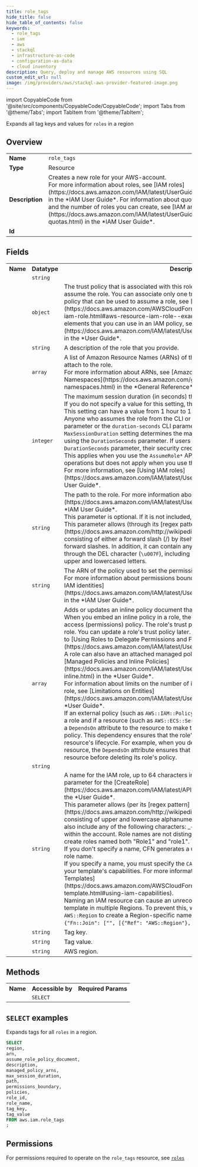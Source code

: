 ```yaml
---
title: role_tags
hide_title: false
hide_table_of_contents: false
keywords:
  - role_tags
  - iam
  - aws
  - stackql
  - infrastructure-as-code
  - configuration-as-data
  - cloud inventory
description: Query, deploy and manage AWS resources using SQL
custom_edit_url: null
image: /img/providers/aws/stackql-aws-provider-featured-image.png
---
```


import CopyableCode from '@site/src/components/CopyableCode/CopyableCode';
import Tabs from '@theme/Tabs';
import TabItem from '@theme/TabItem';

Expands all tag keys and values for <code>roles</code> in a region

## Overview
<table><tbody>
<tr><td><b>Name</b></td><td><code>role_tags</code></td></tr>
<tr><td><b>Type</b></td><td>Resource</td></tr>
<tr><td><b>Description</b></td><td>Creates a new role for your AWS-account.<br />For more information about roles, see &#91;IAM roles&#93;(https://docs.aws.amazon.com/IAM/latest/UserGuide/id_roles.html) in the *IAM User Guide*. For information about quotas for role names and the number of roles you can create, see &#91;IAM and quotas&#93;(https://docs.aws.amazon.com/IAM/latest/UserGuide/reference_iam-quotas.html) in the *IAM User Guide*.</td></tr>
<tr><td><b>Id</b></td><td><CopyableCode code="aws.iam.role_tags" /></td></tr>
</tbody></table>

## Fields
<table><tbody><tr><th>Name</th><th>Datatype</th><th>Description</th></tr><tr><td><CopyableCode code="arn" /></td><td><code>string</code></td><td></td></tr>
<tr><td><CopyableCode code="assume_role_policy_document" /></td><td><code>object</code></td><td>The trust policy that is associated with this role. Trust policies define which entities can assume the role. You can associate only one trust policy with a role. For an example of a policy that can be used to assume a role, see &#91;Template Examples&#93;(https://docs.aws.amazon.com/AWSCloudFormation/latest/UserGuide/aws-resource-iam-role.html#aws-resource-iam-role--examples). For more information about the elements that you can use in an IAM policy, see &#91;Policy Elements Reference&#93;(https://docs.aws.amazon.com/IAM/latest/UserGuide/reference_policies_elements.html) in the *User Guide*.</td></tr>
<tr><td><CopyableCode code="description" /></td><td><code>string</code></td><td>A description of the role that you provide.</td></tr>
<tr><td><CopyableCode code="managed_policy_arns" /></td><td><code>array</code></td><td>A list of Amazon Resource Names (ARNs) of the IAM managed policies that you want to attach to the role.<br />For more information about ARNs, see &#91;Amazon Resource Names (ARNs) and Service Namespaces&#93;(https://docs.aws.amazon.com/general/latest/gr/aws-arns-and-namespaces.html) in the *General Reference*.</td></tr>
<tr><td><CopyableCode code="max_session_duration" /></td><td><code>integer</code></td><td>The maximum session duration (in seconds) that you want to set for the specified role. If you do not specify a value for this setting, the default value of one hour is applied. This setting can have a value from 1 hour to 12 hours.<br />Anyone who assumes the role from the CLI or API can use the <code>DurationSeconds</code> API parameter or the <code>duration-seconds</code> CLI parameter to request a longer session. The <code>MaxSessionDuration</code> setting determines the maximum duration that can be requested using the <code>DurationSeconds</code> parameter. If users don't specify a value for the <code>DurationSeconds</code> parameter, their security credentials are valid for one hour by default. This applies when you use the <code>AssumeRole*</code> API operations or the <code>assume-role*</code> CLI operations but does not apply when you use those operations to create a console URL. For more information, see &#91;Using IAM roles&#93;(https://docs.aws.amazon.com/IAM/latest/UserGuide/id_roles_use.html) in the *IAM User Guide*.</td></tr>
<tr><td><CopyableCode code="path" /></td><td><code>string</code></td><td>The path to the role. For more information about paths, see &#91;IAM Identifiers&#93;(https://docs.aws.amazon.com/IAM/latest/UserGuide/Using_Identifiers.html) in the *IAM User Guide*.<br />This parameter is optional. If it is not included, it defaults to a slash (/).<br />This parameter allows (through its &#91;regex pattern&#93;(https://docs.aws.amazon.com/http://wikipedia.org/wiki/regex)) a string of characters consisting of either a forward slash (/) by itself or a string that must begin and end with forward slashes. In addition, it can contain any ASCII character from the ! (<code>\u0021</code>) through the DEL character (<code>\u007F</code>), including most punctuation characters, digits, and upper and lowercased letters.</td></tr>
<tr><td><CopyableCode code="permissions_boundary" /></td><td><code>string</code></td><td>The ARN of the policy used to set the permissions boundary for the role.<br />For more information about permissions boundaries, see &#91;Permissions boundaries for IAM identities&#93;(https://docs.aws.amazon.com/IAM/latest/UserGuide/access_policies_boundaries.html) in the *IAM User Guide*.</td></tr>
<tr><td><CopyableCode code="policies" /></td><td><code>array</code></td><td>Adds or updates an inline policy document that is embedded in the specified IAM role.<br />When you embed an inline policy in a role, the inline policy is used as part of the role's access (permissions) policy. The role's trust policy is created at the same time as the role. You can update a role's trust policy later. For more information about IAM roles, go to &#91;Using Roles to Delegate Permissions and Federate Identities&#93;(https://docs.aws.amazon.com/IAM/latest/UserGuide/roles-toplevel.html).<br />A role can also have an attached managed policy. For information about policies, see &#91;Managed Policies and Inline Policies&#93;(https://docs.aws.amazon.com/IAM/latest/UserGuide/policies-managed-vs-inline.html) in the *User Guide*.<br />For information about limits on the number of inline policies that you can embed with a role, see &#91;Limitations on Entities&#93;(https://docs.aws.amazon.com/IAM/latest/UserGuide/LimitationsOnEntities.html) in the *User Guide*.<br />If an external policy (such as <code>AWS::IAM::Policy</code> or <code>AWS::IAM::ManagedPolicy</code>) has a <code>Ref</code> to a role and if a resource (such as <code>AWS::ECS::Service</code>) also has a <code>Ref</code> to the same role, add a <code>DependsOn</code> attribute to the resource to make the resource depend on the external policy. This dependency ensures that the role's policy is available throughout the resource's lifecycle. For example, when you delete a stack with an <code>AWS::ECS::Service</code> resource, the <code>DependsOn</code> attribute ensures that CFN deletes the <code>AWS::ECS::Service</code> resource before deleting its role's policy.</td></tr>
<tr><td><CopyableCode code="role_id" /></td><td><code>string</code></td><td></td></tr>
<tr><td><CopyableCode code="role_name" /></td><td><code>string</code></td><td>A name for the IAM role, up to 64 characters in length. For valid values, see the <code>RoleName</code> parameter for the &#91;CreateRole&#93;(https://docs.aws.amazon.com/IAM/latest/APIReference/API_CreateRole.html) action in the *User Guide*.<br />This parameter allows (per its &#91;regex pattern&#93;(https://docs.aws.amazon.com/http://wikipedia.org/wiki/regex)) a string of characters consisting of upper and lowercase alphanumeric characters with no spaces. You can also include any of the following characters: _+=,.@-. The role name must be unique within the account. Role names are not distinguished by case. For example, you cannot create roles named both "Role1" and "role1".<br />If you don't specify a name, CFN generates a unique physical ID and uses that ID for the role name.<br />If you specify a name, you must specify the <code>CAPABILITY_NAMED_IAM</code> value to acknowledge your template's capabilities. For more information, see &#91;Acknowledging Resources in Templates&#93;(https://docs.aws.amazon.com/AWSCloudFormation/latest/UserGuide/using-iam-template.html#using-iam-capabilities).<br />Naming an IAM resource can cause an unrecoverable error if you reuse the same template in multiple Regions. To prevent this, we recommend using <code>Fn::Join</code> and <code>AWS::Region</code> to create a Region-specific name, as in the following example: <code>&#123;"Fn::Join": &#91;"", &#91;&#123;"Ref": "AWS::Region"&#125;, &#123;"Ref": "MyResourceName"&#125;&#93;&#93;&#125;</code>.</td></tr>
<tr><td><CopyableCode code="tag_key" /></td><td><code>string</code></td><td>Tag key.</td></tr>
<tr><td><CopyableCode code="tag_value" /></td><td><code>string</code></td><td>Tag value.</td></tr>
<tr><td><CopyableCode code="region" /></td><td><code>string</code></td><td>AWS region.</td></tr>
</tbody></table>

## Methods

<table><tbody>
  <tr>
    <th>Name</th>
    <th>Accessible by</th>
    <th>Required Params</th>
  </tr>
  <tr>
    <td><CopyableCode code="list_resources" /></td>
    <td><code>SELECT</code></td>
    <td><CopyableCode code="region" /></td>
  </tr>
</tbody></table>

## `SELECT` examples
Expands tags for all <code>roles</code> in a region.
```sql
SELECT
region,
arn,
assume_role_policy_document,
description,
managed_policy_arns,
max_session_duration,
path,
permissions_boundary,
policies,
role_id,
role_name,
tag_key,
tag_value
FROM aws.iam.role_tags
;
```


## Permissions

For permissions required to operate on the <code>role_tags</code> resource, see <a href="/providers/aws/iam/roles/#permissions"><code>roles</code></a>

